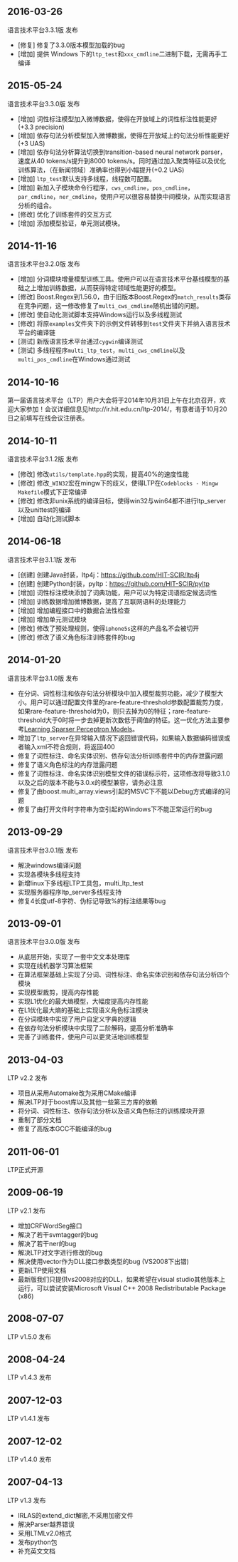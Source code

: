 2016-03-26
----------
语言技术平台3.3.1版 发布
* [修复] 修复了3.3.0版本模型加载的bug
* [增加] 提供 Windows 下的`ltp_test`和`xxx_cmdline`二进制下载，无需再手工编译

2015-05-24
----------
语言技术平台3.3.0版 发布
* [增加] 词性标注模型加入微博数据，使得在开放域上的词性标注性能更好(+3.3 precision)
* [增加] 依存句法分析模型加入微博数据，使得在开放域上的句法分析性能更好(+3 UAS)
* [增加] 依存句法分析算法切换到transition-based neural network parser，速度从40 tokens/s提升到8000 tokens/s。同时通过加入聚类特征以及优化训练算法，（在新闻领域）准确率也得到小幅提升(+0.2 UAS)
* [增加] `ltp_test`默认支持多线程，线程数可配置。
* [增加] 新加入子模块命令行程序，`cws_cmdline`，`pos_cmdline`，`par_cmdline`，`ner_cmdline`，使用户可以很容易替换中间模块，从而实现语言分析的组合。
* [修改] 优化了训练套件的交互方式
* [增加] 添加模型验证，单元测试模块。

2014-11-16
----------
语言技术平台3.2.0版 发布
* [增加] 分词模块增量模型训练工具。使用户可以在语言技术平台基线模型的基础之上增加训练数据，从而获得特定领域性能更好的模型。
* [修改] Boost.Regex到1.56.0，由于旧版本Boost.Regex的`match_results`类存在竞争问题，这一修改修复了`multi_cws_cmdline`随机出错的问题。
* [修改] 使自动化测试脚本支持Windows运行以及多线程测试
* [修改] 将原`examples`文件夹下的示例文件转移到`test`文件夹下并纳入语言技术平台的编译链
* [测试] 新版语言技术平台通过`cygwin`编译测试
* [测试] 多线程程序`multi_ltp_test`，`multi_cws_cmdline`以及`multi_pos_cmdline`在Windows通过测试

2014-10-16
----------
第一届语言技术平台（LTP）用户大会将于2014年10月31日上午在北京召开，欢迎大家参加！会议详细信息见http://ir.hit.edu.cn/ltp-2014/，有意者请于10月20日之前填写在线会议注册表。

2014-10-11
----------
语言技术平台3.1.2版 发布
* [修改] 修改`utils/template.hpp`的实现，提高40%的速度性能
* [修改] 修改`_WIN32`宏在mingw下的歧义，使得LTP在`Codeblocks - Mingw Makefile`模式下正常编译
* [修改] 修改非unix系统的编译目标，使得win32与win64都不进行ltp_server以及unittest的编译
* [增加] 自动化测试脚本

2014-06-18
----------
语言技术平台3.1.1版 发布
* [创建] 创建Java封装，ltp4j：https://github.com/HIT-SCIR/ltp4j
* [创建] 创建Python封装，pyltp：https://github.com/HIT-SCIR/pyltp
* [增加] 词性标注模块添加了词典功能，用户可以为特定词语指定候选词性
* [增加] 训练数据增加微博数据，提高了互联网语料的处理能力
* [增加] 增加编程接口中的数据合法性检查
* [增加] 增加单元测试模块
* [修改] 修改了预处理规则，使得`iphone5s`这样的产品名不会被切开
* [修改] 修改了语义角色标注训练套件的bug

2014-01-20
----------
语言技术平台3.1.0版 发布
* 在分词、词性标注和依存句法分析模块中加入模型裁剪功能，减少了模型大小。用户可以通过配置文件里的rare-feature-threshold参数配置裁剪力度，如果rare-feature-threshold为0，则只去掉为0的特征；rare-feature-threshold大于0时将一步去掉更新次数低于阈值的特征。这一优化方法主要参考[Learning Sparser Perceptron Models](http://www.cs.bgu.ac.il/~yoavg/publications/acl2011sparse.pdf)。
* 增加了`ltp_server`在异常输入情况下返回错误代码，如果输入数据编码错误或者输入xml不符合规则，将返回400
* 修复了词性标注、命名实体识别、依存句法分析训练套件中的内存泄露问题
* 修复了语义角色标注的内存泄露问题
* 修复了词性标注、命名实体识别模型文件的错误标示符，这项修改将导致3.1.0以及之后的版本不能与3.0.x的模型兼容，请务必注意
* 修复了由boost.multi_array.views引起的MSVC下不能以Debug方式编译的问题
* 修复了由打开文件时字符串为空引起的Windows下不能正常运行的bug

2013-09-29
----------
语言技术平台3.0.1版 发布
* 解决windows编译问题
* 实现各模块多线程支持
* 新增linux下多线程LTP工具包，multi_ltp_test
* 实现服务器程序ltp_server多线程支持
* 修复4长度utf-8字符、伪标记导致%的标注结果等bug

2013-09-01
----------
语言技术平台3.0.0版 发布
* 从底层开始，实现了一套中文文本处理库
* 实现在线机器学习算法框架
* 在算法框架基础上实现了分词、词性标注、命名实体识别和依存句法分析四个模块
* 实现模型裁剪，提高内存性能
* 实现L1优化的最大熵模型，大幅度提高内存性能
* 在L1优化最大熵的基础上实现语义角色标注模块
* 在分词模块中实现了用户自定义字典的逻辑
* 在依存句法分析模块中实现了二阶解码，提高分析准确率
* 完善了训练套件，使用户可以更灵活地训练模型

2013-04-03
----------
LTP v2.2 发布
* 项目从采用Automake改为采用CMake编译
* 解决LTP对于boost库以及其他一些第三方库的依赖
* 将分词、词性标注、依存句法分析以及语义角色标注的训练模块开源
* 重制了部分文档
* 修复了高版本GCC不能编译的bug

2011-06-01
----------
LTP正式开源

2009-06-19
----------
LTP v2.1 发布

* 增加CRFWordSeg接口
* 解决了若干svmtagger的bug
* 解决了若干ner的bug
* 解决LTP对文字进行修改的bug
* 解决使用vector作为DLL接口参数类型的bug (VS2008下出错)
* 更新LTP使用文档
* 最新版我们只提供vs2008对应的DLL，如果希望在visual studio其他版本上运行，可以尝试安装Microsoft Visual C++ 2008 Redistributable Package (x86)

2008-07-07
----------
LTP v1.5.0 发布

2008-04-24
----------
LTP v1.4.3 发布

2007-12-03
----------
LTP v1.4.1 发布

2007-12-02
----------
LTP v1.4.0 发布

2007-04-13
----------
LTP v1.3 发布

* IRLAS的extend_dict解密,不采用加密文件
* 解决Parser越界错误
* 采用LTMLv2.0格式
* 发布python包
* 补充英文文档


